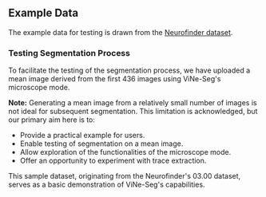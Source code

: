 ## Example Data

The example data for testing is drawn from the [Neurofinder dataset](http://neurofinder.codeneuro.org/).

### Testing Segmentation Process
To facilitate the testing of the segmentation process, we have uploaded a mean image derived from the first 436 images using ViNe-Seg's microscope mode. 

**Note:** Generating a mean image from a relatively small number of images is not ideal for subsequent segmentation. This limitation is acknowledged, but our primary aim here is to:

- Provide a practical example for users.
- Enable testing of segmentation on a mean image.
- Allow exploration of the functionalities of the microscope mode.
- Offer an opportunity to experiment with trace extraction.

This sample dataset, originating from the Neurofinder's 03.00 dataset, serves as a basic demonstration of ViNe-Seg's capabilities.
